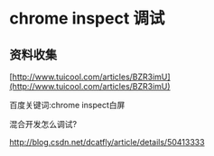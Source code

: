 # chrome inspect 调试

## 资料收集

[http://www.tuicool.com/articles/BZR3imU](http://www.tuicool.com/articles/BZR3imU)

百度关键词:chrome inspect白屏

混合开发怎么调试?

http://blog.csdn.net/dcatfly/article/details/50413333